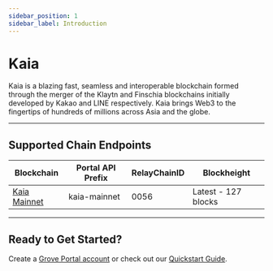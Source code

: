 ```yaml
---
sidebar_position: 1
sidebar_label: Introduction
---
```


# Kaia

Kaia is a blazing fast, seamless and interoperable blockchain formed through the merger of the Klaytn and Finschia blockchains initially developed by Kakao and LINE respectively. Kaia brings Web3 to the fingertips of hundreds of millions across Asia and the globe.

---

## Supported Chain Endpoints

| Blockchain                               | Portal API Prefix | RelayChainID | Blockheight         |
| ---------------------------------------- | ----------------- | ------------ | ------------------- |
| [Kaia Mainnet](./endpoints/kaia-mainnet) | kaia-mainnet      | 0056         | Latest - 127 blocks |

---

## Ready to Get Started?

Create a [Grove Portal account](https://portal.grove.city) or check out our [Quickstart Guide](/guides/getting-started/quickstart).
